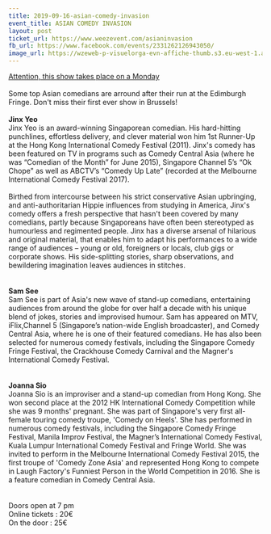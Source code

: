 ```yaml
---
title: 2019-09-16-asian-comedy-invasion
event_title: ASIAN COMEDY INVASION
layout: post
ticket_url: https://www.weezevent.com/asianinvasion
fb_url: https://www.facebook.com/events/2331262126943050/
image_url: https://wzeweb-p-visuelorga-evn-affiche-thumb.s3.eu-west-1.amazonaws.com/affiche_495025.thumb53700.1564919935.jpg
---
```

<div><div><div class="_1mf _1mj"><u>Attention, this show takes place on a Monday</u></div><div class="_1mf _1mj">&nbsp;</div><div class="_1mf _1mj"><span><span>Some top Asian comedians are arround after their run at the Edimburgh Fringe. Don't miss their first ever show in Brussels!</span></span></div></div><div><div class="_1mf _1mj">&nbsp;</div></div><div><div class="_1mf _1mj"><strong><span><span>Jinx Yeo</span></span></strong></div></div><div><div class="_1mf _1mj"><span><span>Jinx Yeo is an award-winning Singaporean comedian. His hard-hitting punchlines, effortless delivery, and clever material won him 1st Runner-Up at the Hong Kong International Comedy Festival (2011). Jinx's comedy has been featured on TV in programs such as Comedy Central Asia (where he was “Comedian of the Month” for June 2015), Singapore Channel 5’s “Ok Chope" as well as ABCTV’s “Comedy Up Late” (recorded at the Melbourne International Comedy Festival 2017). </span></span></div></div><div><div class="_1mf _1mj">&nbsp;</div></div><div><div class="_1mf _1mj"><span><span>Birthed from intercourse between his strict conservative Asian upbringing, and anti-authoritarian Hippie influences from studying in America, Jinx's comedy offers a fresh perspective that hasn't been covered by many comedians, partly because Singaporeans have often been stereotyped as humourless and regimented people. Jinx has a diverse arsenal of hilarious and original material, that enables him to adapt his performances to a wide range of audiences – young or old, foreigners or locals, club gigs or corporate shows. His side-splitting stories, sharp observations, and bewildering imagination leaves audiences in stitches.</span></span></div></div><div><div class="_1mf _1mj">&nbsp;</div></div><div><div class="_1mf _1mj">&nbsp;</div></div><div><div class="_1mf _1mj"><strong><span><span>Sam See</span></span></strong></div></div><div><div class="_1mf _1mj"><span><span>Sam See is part of Asia's new wave of stand-up comedians, entertaining audiences from around the globe for over half a decade with his unique blend of jokes, stories and improvised humour. Sam has appeared on MTV, iFlix,Channel 5 (Singapore’s nation-wide English broadcaster), and Comedy Central Asia, where he is one of their featured comedians. He has also been selected for numerous comedy festivals, including the Singapore Comedy Fringe Festival, the Crackhouse Comedy Carnival and the Magner's International Comedy Festival.</span></span></div></div><div><div class="_1mf _1mj">&nbsp;</div></div><div><div class="_1mf _1mj">&nbsp;</div></div><div><div class="_1mf _1mj"><strong><span><span>Joanna Sio</span></span></strong></div></div><div><div class="_1mf _1mj"><span><span>Joanna Sio is an improviser and a stand-up comedian from Hong Kong. She won second place at the 2012 HK International Comedy Competition while she was 9 months' pregnant. She was part of Singapore's very first all-female touring comedy troupe, 'Comedy on Heels'. She has performed in numerous comedy festivals, including the Singapore Comedy Fringe Festival, Manila Improv Festival, the Magner’s International Comedy Festival, Kuala Lumpur International Comedy Festival and Fringe World. She was invited to perform in the Melbourne International Comedy Festival 2015, the first troupe of 'Comedy Zone Asia' and represented Hong Kong to compete in Laugh Factory's Funniest Person in the World Competition in 2016. She is a feature comedian in Comedy Central Asia. </span></span></div></div><div><div class="_1mf _1mj">&nbsp;</div></div><div><div class="_1mf _1mj">&nbsp;</div></div><div><div class="_1mf _1mj"><span><span>Doors open at 7 pm</span></span></div></div><div><div class="_1mf _1mj"><span><span>Online tickets : 20€</span></span></div></div><div><div class="_1mf _1mj"><span><span>On the door : 25€</span></span></div></div><div><div class="_1mf _1mj">&nbsp;</div></div><div><div class="_1mf _1mj">&nbsp;</div></div></div><p>&nbsp;</p>